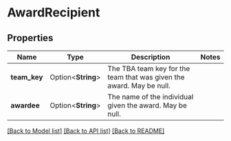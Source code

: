 # AwardRecipient

## Properties

Name | Type | Description | Notes
------------ | ------------- | ------------- | -------------
**team_key** | Option<**String**> | The TBA team key for the team that was given the award. May be null. | 
**awardee** | Option<**String**> | The name of the individual given the award. May be null. | 

[[Back to Model list]](../README.md#documentation-for-models) [[Back to API list]](../README.md#documentation-for-api-endpoints) [[Back to README]](../README.md)


